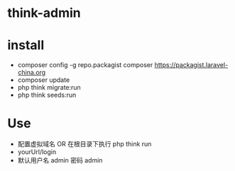 # think-admin

# install
- composer config -g repo.packagist composer https://packagist.laravel-china.org
- composer update
- php think migrate:run
- php think seeds:run

# Use
- 配置虚拟域名 OR 在根目录下执行 php think run
- yourUrl/login
- 默认用户名 admin 密码 admin

